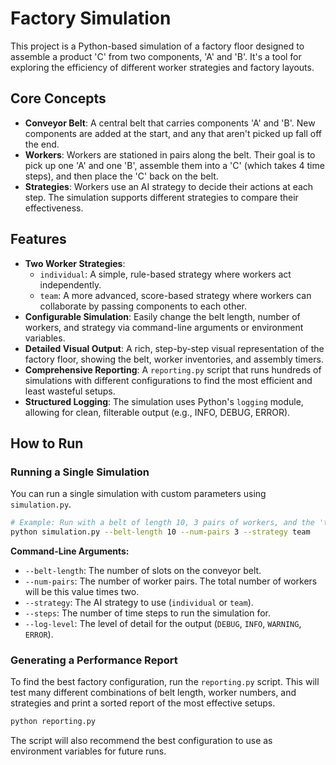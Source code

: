 # Factory Simulation

This project is a Python-based simulation of a factory floor designed to assemble a product 'C' from two components, 'A' and 'B'. It's a tool for exploring the efficiency of different worker strategies and factory layouts.

## Core Concepts

- **Conveyor Belt**: A central belt that carries components 'A' and 'B'. New components are added at the start, and any that aren't picked up fall off the end.
- **Workers**: Workers are stationed in pairs along the belt. Their goal is to pick up one 'A' and one 'B', assemble them into a 'C' (which takes 4 time steps), and then place the 'C' back on the belt.
- **Strategies**: Workers use an AI strategy to decide their actions at each step. The simulation supports different strategies to compare their effectiveness.

## Features

- **Two Worker Strategies**:
    - `individual`: A simple, rule-based strategy where workers act independently.
    - `team`: A more advanced, score-based strategy where workers can collaborate by passing components to each other.
- **Configurable Simulation**: Easily change the belt length, number of workers, and strategy via command-line arguments or environment variables.
- **Detailed Visual Output**: A rich, step-by-step visual representation of the factory floor, showing the belt, worker inventories, and assembly timers.
- **Comprehensive Reporting**: A `reporting.py` script that runs hundreds of simulations with different configurations to find the most efficient and least wasteful setups.
- **Structured Logging**: The simulation uses Python's `logging` module, allowing for clean, filterable output (e.g., INFO, DEBUG, ERROR).

## How to Run

### Running a Single Simulation

You can run a single simulation with custom parameters using `simulation.py`.

```bash
# Example: Run with a belt of length 10, 3 pairs of workers, and the 'team' strategy
python simulation.py --belt-length 10 --num-pairs 3 --strategy team
```

**Command-Line Arguments:**

- `--belt-length`: The number of slots on the conveyor belt.
- `--num-pairs`: The number of worker pairs. The total number of workers will be this value times two.
- `--strategy`: The AI strategy to use (`individual` or `team`).
- `--steps`: The number of time steps to run the simulation for.
- `--log-level`: The level of detail for the output (`DEBUG`, `INFO`, `WARNING`, `ERROR`).

### Generating a Performance Report

To find the best factory configuration, run the `reporting.py` script. This will test many different combinations of belt length, worker numbers, and strategies and print a sorted report of the most effective setups.

```bash
python reporting.py
```

The script will also recommend the best configuration to use as environment variables for future runs.
